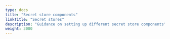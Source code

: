 ```yaml
---
type: docs
title: "Secret store components"
linkTitle: "Secret stores"
description: "Guidance on setting up different secret store components"
weight: 3000
---
```


